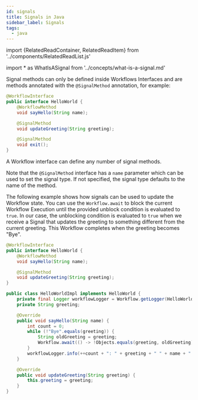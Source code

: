 ```yaml
---
id: signals
title: Signals in Java
sidebar_label: Signals
tags:
  - java
---
```


import {RelatedReadContainer, RelatedReadItem} from '../components/RelatedReadList.js'

<!-- prettier-ignore -->

import * as WhatIsASignal from '../concepts/what-is-a-signal.md'

<RelatedReadContainer>
  <RelatedReadItem page={WhatIsASignal} />
</RelatedReadContainer>

Signal methods can only be defined inside Workflows Interfaces and are methods annotated with the `@SignalMethod` annotation, for example:

```java
@WorkflowInterface
public interface HelloWorld {
    @WorkflowMethod
    void sayHello(String name);

    @SignalMethod
    void updateGreeting(String greeting);

    @SignalMethod
    void exit();
}
```

A Workflow interface can define any number of signal methods.

Note that the `@SignalMethod` interface has a `name` parameter which can be used to set the signal type.
If not specified, the signal type defaults to the name of the method.

The following example shows how signals can be used to update the Workflow state.
You can use the `Workflow.await` to block the current Workflow Execution until the provided unblock condition is evaluated to `true`.
In our case, the unblocking condition is evaluated to `true` when we receive a Signal that updates the greeting to something different from the current greeting.
This Workflow completes when the greeting becomes "Bye".

```java
@WorkflowInterface
public interface HelloWorld {
    @WorkflowMethod
    void sayHello(String name);

    @SignalMethod
    void updateGreeting(String greeting);
}
```

```java
public class HelloWorldImpl implements HelloWorld {
    private final Logger workflowLogger = Workflow.getLogger(HelloWorldImpl.class);
    private String greeting;

    @Override
    public void sayHello(String name) {
        int count = 0;
        while (!"Bye".equals(greeting)) {
            String oldGreeting = greeting;
            Workflow.await(() -> !Objects.equals(greeting, oldGreeting));
        }
        workflowLogger.info(++count + ": " + greeting + " " + name + "!");
    }

    @Override
    public void updateGreeting(String greeting) {
        this.greeting = greeting;
    }
}
```
